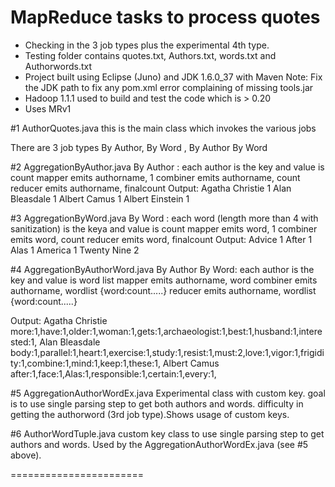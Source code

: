 MapReduce tasks to process quotes 
====================================
* Checking in the 3 job types plus the experimental 4th type.
* Testing folder contains quotes.txt, Authors.txt, words.txt and Authorwords.txt
* Project built using Eclipse (Juno) and JDK 1.6.0_37 with Maven
Note: Fix the JDK path to fix any pom.xml error complaining of missing tools.jar
* Hadoop 1.1.1 used to build and test the code which is > 0.20
* Uses MRv1 

#1 AuthorQuotes.java
this is the main class which invokes the various jobs

There are 3 job types By Author, By Word , By Author By Word

#2 AggregationByAuthor.java
By Author : each author is the key and value is count
  		mapper emits authorname, 1
			combiner emits authorname, count
			reducer emits authorname, finalcount
Output: 
    Agatha Christie  1
    Alan Bleasdale	1
    Albert Camus	1
    Albert Einstein	1


#3 AggregationByWord.java
By Word : each word (length more than 4 with
sanitization) is the keya and value is count
			mapper emits word, 1
			combiner emits word, count
			reducer emits word, finalcount
Output:
    Advice  1
    After	1
    Alas	1
    America	1
    Twenty Nine	2

#4 AggregationByAuthorWord.java
By Author By Word: each author is the key and value is word list
			mapper emits authorname, word
			combiner emits authorname, wordlist {word:count.....}
			reducer emits authorname, wordlist {word:count.....}

Output:
    Agatha Christie  more:1,have:1,older:1,woman:1,gets:1,archaeologist:1,best:1,husband:1,interested:1,
    Alan Bleasdale	body:1,parallel:1,heart:1,exercise:1,study:1,resist:1,must:2,love:1,vigor:1,frigidity:1,combine:1,mind:1,keep:1,these:1,
    Albert Camus	after:1,face:1,Alas:1,responsible:1,certain:1,every:1,


#5 AggregationAuthorWordEx.java
 Experimental class with custom key. goal is to use single parsing step
to get both authors and words. difficulty in getting the authorword (3rd
job type).Shows usage of custom keys.

#6 AuthorWordTuple.java
custom key class to use single parsing step to get authors and words. Used by the AggregationAuthorWordEx.java (see #5 above).


=======================

